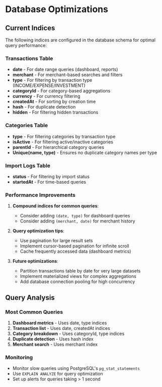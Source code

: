 # Database Optimizations

## Current Indices

The following indices are configured in the database schema for optimal query performance:

### Transactions Table
- **date** - For date range queries (dashboard, reports)
- **merchant** - For merchant-based searches and filters
- **type** - For filtering by transaction type (INCOME/EXPENSE/INVESTMENT)
- **categoryId** - For category-based aggregations
- **currency** - For currency filtering
- **createdAt** - For sorting by creation time
- **hash** - For duplicate detection
- **hidden** - For filtering hidden transactions

### Categories Table
- **type** - For filtering categories by transaction type
- **isActive** - For filtering active/inactive categories
- **parentId** - For hierarchical category queries
- **Unique(name, type)** - Ensures no duplicate category names per type

### Import Logs Table
- **status** - For filtering by import status
- **startedAt** - For time-based queries

### Performance Improvements
1. **Compound indices for common queries**:
   - Consider adding `(date, type)` for dashboard queries
   - Consider adding `(merchant, date)` for merchant history

2. **Query optimization tips**:
   - Use pagination for large result sets
   - Implement cursor-based pagination for infinite scroll
   - Cache frequently accessed data (dashboard metrics)

3. **Future optimizations**:
   - Partition transactions table by date for very large datasets
   - Implement materialized views for complex aggregations
   - Add database connection pooling for high concurrency

## Query Analysis

### Most Common Queries
1. **Dashboard metrics** - Uses date, type indices
2. **Transaction list** - Uses date, createdAt indices
3. **Category breakdown** - Uses categoryId, type indices
4. **Duplicate detection** - Uses hash index
5. **Merchant search** - Uses merchant index

### Monitoring
- Monitor slow queries using PostgreSQL's `pg_stat_statements`
- Use `EXPLAIN ANALYZE` for query optimization
- Set up alerts for queries taking > 1 second